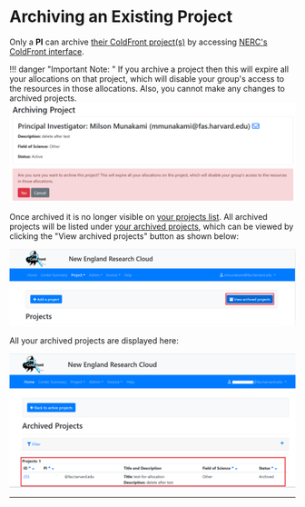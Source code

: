 # Archiving an Existing Project

Only a **PI** can archive [their ColdFront project(s)](https://coldfront.mss.mghpcc.org/project/)
by accessing [NERC's ColdFront interface](https://coldfront.mss.mghpcc.org/).

!!! danger "Important Note: "
    If you archive a project then this will expire all your allocations on that
    project, which will disable your group's access to the resources in those
    allocations. Also, you cannot make any changes to archived projects.
    ![Alert Archiving a Project](images/archiving_project_alert.png)

Once archived it is no longer visible on [your projects list](https://coldfront.mss.mghpcc.org/project/).
All archived projects will be listed under [your archived projects](https://coldfront.mss.mghpcc.org/project/archived/), which can be viewed by clicking the "View archived projects" button as shown below:

![View Archived Projects](images/view_archived_projects.png)

All your archived projects are displayed here:

![Archived Projects](images/archived_projects_list.png)

---
